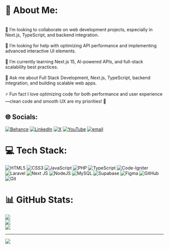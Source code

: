 # 💫 About Me:
<br>👯 I’m looking to collaborate on web development projects, especially in Next.js, TypeScript, and backend integration.<br><br>🤝 I’m looking for help with optimizing API performance and implementing advanced interactive UI elements.<br><br>🌱 I’m currently learning Next.js 15, AI-powered APIs, and full-stack scalability best practices.<br><br>💬 Ask me about Full Stack Development, Next.js, TypeScript, backend integration, and building scalable web apps.<br><br>⚡ Fun fact I love optimizing code for both performance and user experience—clean code and smooth UX are my priorities! 🚀


## 🌐 Socials:
[![Behance](https://img.shields.io/badge/Behance-1769ff?logo=behance&logoColor=white)](https://behance.net/https://www.behance.net/dikaafifin) [![LinkedIn](https://img.shields.io/badge/LinkedIn-%230077B5.svg?logo=linkedin&logoColor=white)](https://linkedin.com/in/https://www.linkedin.com/in/dika-afif-indrawan-139938289/) [![X](https://img.shields.io/badge/X-black.svg?logo=X&logoColor=white)](https://x.com/https://x.com/fylqtt) [![YouTube](https://img.shields.io/badge/YouTube-%23FF0000.svg?logo=YouTube&logoColor=white)](https://youtube.com/@https://www.youtube.com/@dikzzy1) [![email](https://img.shields.io/badge/Email-D14836?logo=gmail&logoColor=white)](mailto:dikaindrawan35@gmail.com) 

# 💻 Tech Stack:
![HTML5](https://img.shields.io/badge/html5-%23E34F26.svg?style=for-the-badge&logo=html5&logoColor=white) ![CSS3](https://img.shields.io/badge/css3-%231572B6.svg?style=for-the-badge&logo=css3&logoColor=white) ![JavaScript](https://img.shields.io/badge/javascript-%23323330.svg?style=for-the-badge&logo=javascript&logoColor=%23F7DF1E) ![PHP](https://img.shields.io/badge/php-%23777BB4.svg?style=for-the-badge&logo=php&logoColor=white) ![TypeScript](https://img.shields.io/badge/typescript-%23007ACC.svg?style=for-the-badge&logo=typescript&logoColor=white) ![Code-Igniter](https://img.shields.io/badge/CodeIgniter-%23EF4223.svg?style=for-the-badge&logo=codeIgniter&logoColor=white) ![Laravel](https://img.shields.io/badge/laravel-%23FF2D20.svg?style=for-the-badge&logo=laravel&logoColor=white) ![Next JS](https://img.shields.io/badge/Next-black?style=for-the-badge&logo=next.js&logoColor=white) ![NodeJS](https://img.shields.io/badge/node.js-6DA55F?style=for-the-badge&logo=node.js&logoColor=white) ![MySQL](https://img.shields.io/badge/mysql-4479A1.svg?style=for-the-badge&logo=mysql&logoColor=white) ![Supabase](https://img.shields.io/badge/Supabase-3ECF8E?style=for-the-badge&logo=supabase&logoColor=white) ![Figma](https://img.shields.io/badge/figma-%23F24E1E.svg?style=for-the-badge&logo=figma&logoColor=white) ![GitHub](https://img.shields.io/badge/github-%23121011.svg?style=for-the-badge&logo=github&logoColor=white) ![Git](https://img.shields.io/badge/git-%23F05033.svg?style=for-the-badge&logo=git&logoColor=white)
# 📊 GitHub Stats:
![](https://github-readme-stats.vercel.app/api?username=Dikaaff&theme=dark&hide_border=false&include_all_commits=true&count_private=false)<br/>
![](https://github-readme-streak-stats.herokuapp.com/?user=Dikaaff&theme=dark&hide_border=false)<br/>
![](https://github-readme-stats.vercel.app/api/top-langs/?username=Dikaaff&theme=dark&hide_border=false&include_all_commits=true&count_private=false&layout=compact)

---
[![](https://visitcount.itsvg.in/api?id=Dikaaff&icon=0&color=0)](https://visitcount.itsvg.in)

<!-- Proudly created with GPRM ( https://gprm.itsvg.in ) -->
